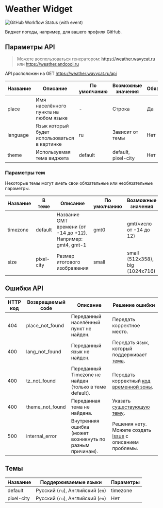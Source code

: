 # Weather Widget

![GitHub Workflow Status (with event)](https://img.shields.io/github/actions/workflow/status/Andcool-Systems/weather-widget-api/deploy.yml?style=for-the-badge&logo=yandexcloud&logoColor=white&label=Deploy&labelColor=1A222E&color=242B36)

Виджет погоды, например, для вашего профиля GitHub. 

## Параметры API

> Можете воспользоваться генератором: https://weather.wavycat.ru или https://weather.andcool.ru

API расположен на GET https://weather.wavycat.ru/api

| Название | Описание                                     | По умолчанию | Возможные значения  | Обязательный |
|----------|----------------------------------------------|--------------|---------------------|--------------|
| place    | Имя населённого пункта на любом языке        | -            | Строка              | Да           |
| language | Язык который будет использоваться в картинке | ru           | Зависит от темы     | Нет          |
| theme    | Используемая тема виджета                    | default      | default, pixel-city | Нет          |

### Параметры тем

Некоторые темы могут иметь свои обязательные или необязательные параметры.

| Название | В теме     | Описание                                                    | По умолчанию | Возможные значения              | Обязательный |
|----------|------------|-------------------------------------------------------------|--------------|---------------------------------|--------------|
| timezone | default    | Название GMT времени (от -14 до +12). Например: gmt4, gmt-1 | gmt0         | gmt(число от -14 до 12)         | Нет          |
| size     | pixel-city | Размер итогового изображения                                | small        | small (512x358), big (1024x716) | Нет          |

## Ошибки API

| HTTP код | Возвращаемый code | Описание                                                 | Решение ошибки                                                                                                           |
|----------|-------------------|----------------------------------------------------------|--------------------------------------------------------------------------------------------------------------------------|
| 404      | place_not_found   | Переданный населённый пункт не найден.                   | Передать корректное место.                                                                                               |
| 400      | lang_not_found    | Переданный язык не найден.                               | Передать язык, который поддерживает [тема](https://github.com/Andcool-Systems/weather-widget-api#темы).                  |
| 400      | tz_not_found      | Переданный Timezone не найден (только в теме default).   | Передать корректный [код временной зоны](https://github.com/Andcool-Systems/weather-widget-api#параметры-тем).           |
| 400      | theme_not_found   | Переданная тема не найдена.                              | Указать [существующую тему](https://github.com/Andcool-Systems/weather-widget-api#темы).                                 |
| 500      | internal_error    | Внутренняя ошибка (может возникнуть по разным причинам). | Решения нету. Можете создать [Issue](https://github.com/Andcool-Systems/weather-widget-api/issues) с описанием проблемы. |

## Темы

| Название   | Поддерживаемые языки              | Параметры |
|------------|-----------------------------------|-----------|
| default    | Русский (`ru`), Английский (`en`) | timezone  |
| pixel-city | Русский (`ru`), Английский (`en`) | Нет       |
